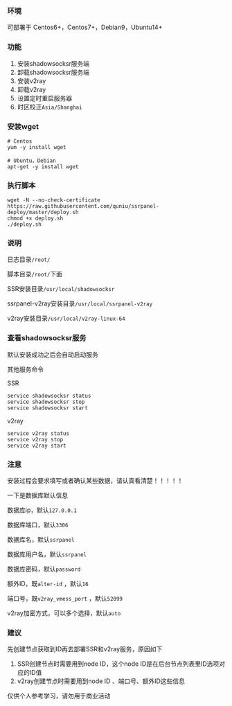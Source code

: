 ### 环境
可部署于 Centos6+，Centos7+，Debian9，Ubuntu14+

### 功能
1. 安装shadowsocksr服务端
2. 卸载shadowsocksr服务端
3. 安装v2ray
4. 卸载v2ray
5. 设置定时重启服务器
6. 时区校正`Asia/Shanghai`

### 安装wget
```
# Centos
yum -y install wget

# Ubuntu，Debian
apt-get -y install wget
```

### 执行脚本
```
wget -N --no-check-certificate https://raw.githubusercontent.com/quniu/ssrpanel-deploy/master/deploy.sh
chmod +x deploy.sh
./deploy.sh
```

### 说明
日志目录`/root/`

脚本目录`/root/`下面

SSR安装目录`/usr/local/shadowsocksr`

ssrpanel-v2ray安装目录`/usr/local/ssrpanel-v2ray`

v2ray安装目录`/usr/local/v2ray-linux-64`


### 查看shadowsocksr服务

默认安装成功之后会自动启动服务

其他服务命令

SSR
```
service shadowsocksr status
service shadowsocksr stop
service shadowsocksr start
```

v2ray
```
service v2ray status
service v2ray stop
service v2ray start
```


### 注意
安装过程会要求填写或者确认某些数据，请认真看清楚！！！！！

一下是数据库默认信息

数据库ip，默认`127.0.0.1`

数据库端口，默认`3306`

数据库名，默认`ssrpanel`

数据库用户名，默认`ssrpanel`

数据库密码，默认`password`

额外ID，既`alter-id` ，默认`16`

端口号，既`v2ray_vmess_port` ，默认`52099`

v2ray加密方式，可以多个选择，默认`auto`


### 建议

先创建节点获取到ID再去部署SSR和v2ray服务，原因如下

1. SSR创建节点时需要用到node ID，这个node ID是在后台节点列表里ID选项对应的ID值
2. v2ray创建节点时需要用到node ID 、端口号、额外ID这些信息


仅供个人参考学习，请勿用于商业活动
